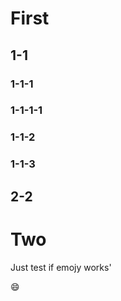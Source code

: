 # First
## 1-1
### 1-1-1
### 1-1-1-1
### 1-1-2
### 1-1-3

## 2-2
# Two

Just test if emojy works'


:smile:
